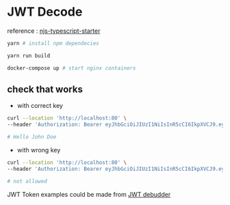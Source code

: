 # JWT Decode

reference : [njs-typescript-starter](https://github.com/jirutka/njs-typescript-starter)

```bash
yarn # install npm dependecies

yarn run build

docker-compose up # start nginx containers
```

## check that works

* with correct key

```bash
curl --location 'http://localhost:80' \
--header 'Authorization: Bearer eyJhbGciOiJIUzI1NiIsInR5cCI6IkpXVCJ9.eyJzdWIiOiIxMjM0NTY3ODkwIiwibmFtZSI6IkpvaG4gRG9lIiwiaWF0IjoxNTE2MjM5MDIyfQ.RsW4fMl-kplkQh-Y-fEMm8wNDutQtXXSOO-SGG4biJ4'

# Hello John Doe
```

* with wrong key

```bash
curl --location 'http://localhost:80' \
--header 'Authorization: Bearer eyJhbGciOiJIUzI1NiIsInR5cCI6IkpXVCJ9.eyJzdWIiOiIxMjM0NTY3ODkwIiwibmFtZSI6IkpvaG4gRG9lIiwiaWF0IjoxNTE2MjM5MDIyfQ.SflKxwRJSMeKKF2QT4fwpMeJf36POk6yJV_adQssw5c'

# not allowed
```

JWT Token examples could be made from [JWT debudder](https://jwt.io/)
